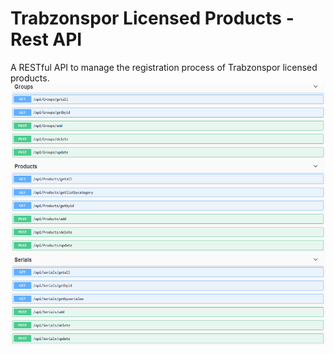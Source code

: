 # Trabzonspor Licensed Products - Rest API
A RESTful API to manage the registration process of Trabzonspor licensed products.<br/>
<img src="images/swaggerSS.png" width="550" height="420">
